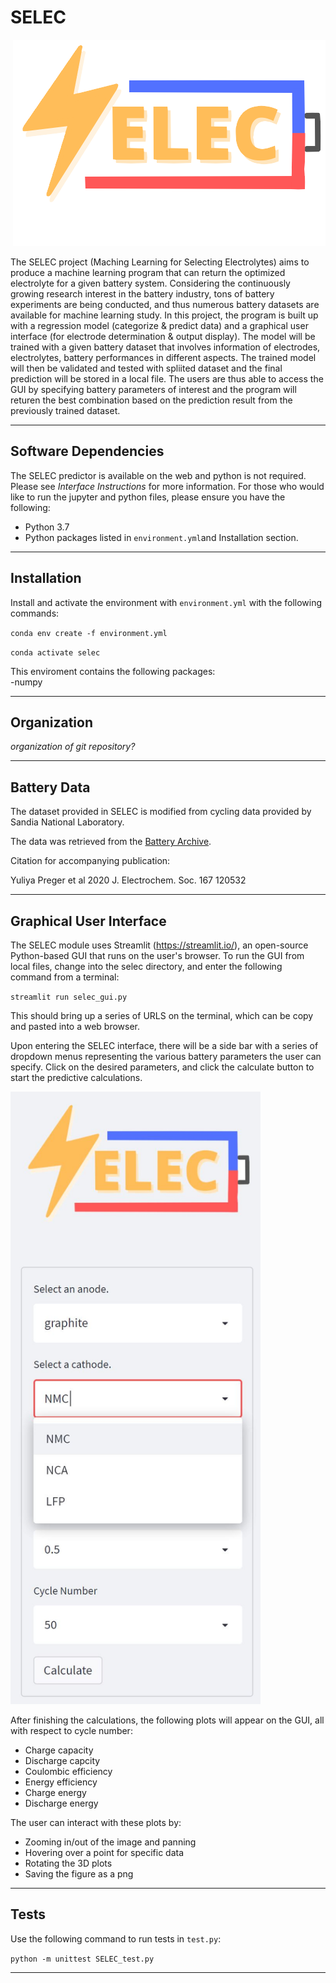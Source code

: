 # SELEC

<p align="right"><img src="https://github.com/SZ-Jasper/SELEC/blob/main/doc/SELEC%20Logo.png" width=500 alt="selec logo"/></p>

The SELEC project (Maching Learning for Selecting Electrolytes) aims to produce a machine learning program that can return the optimized electrolyte for a given battery system. Considering the continuously growing research interest in the battery industry, tons of battery experiments are being conducted, and thus numerous battery datasets are available for machine learning study. In this project, the program is built up with a regression model (categorize & predict data) and a graphical user interface (for electrode determination & output display). The model will be trained with a given battery dataset that involves information of electrodes, electrolytes, battery performances in different aspects. The trained model will then be validated and tested with spliited dataset and the final prediction will be stored in a local file. The users are thus able to access the GUI by specifying battery parameters of interest and the program will returen the best combination based on the prediction result from the previously trained dataset. 


-----
## Software Dependencies
The SELEC predictor is available on the web and python is not required. Please see *Interface Instructions* for more information. 
For those who would like to run the jupyter and python files, please ensure you have the following:
- Python 3.7
- Python packages listed in `environment.yml`and Installation section. 

-----
## Installation
Install and activate the environment with `environment.yml` with the following commands:

`conda env create -f environment.yml` 

`conda activate selec` 

This enviroment contains the following packages: <br>
-numpy

-----
## Organization
*organization of git repository?*


-----
## Battery Data
The dataset provided in SELEC is modified from cycling data provided by Sandia National Laboratory. 

The data was retrieved from the [Battery Archive](http://www.batteryarchive.org/). 

Citation for accompanying publication:

Yuliya Preger et al 2020 J. Electrochem. Soc. 167 120532

-----
## Graphical User Interface

The SELEC module uses Streamlit (https://streamlit.io/), an open-source Python-based GUI that runs on the user's browser. 
To run the GUI from local files, change into the selec directory, and enter the following command from a terminal: 

`streamlit run selec_gui.py`
 
This should bring up a series of URLS on the terminal, which can be copy and pasted into a web browser.

Upon entering the SELEC interface, there will be a side bar with a series of dropdown menus representing the various battery parameters the user can specify. Click on the desired parameters, and click the calculate button to start the predictive calculations. 

<p align="left"><img src="https://github.com/SZ-Jasper/SELEC/blob/main/doc/Visual/selec_sidebar.JPG" width=400 alt="selec gui sidebar with dropdown menus"/></p>

After finishing the calculations, the following plots will appear on the GUI, all with respect to cycle number:
* Charge capacity 
* Discharge capcity 
* Coulombic efficiency
* Energy efficiency
* Charge energy
* Discharge energy

The user can interact with these plots by:
* Zooming in/out of the image and panning 
* Hovering over a point for specific data
* Rotating the 3D plots
* Saving the figure as a png

-----

## Tests
Use the following command to run tests in `test.py`: 

`python -m unittest SELEC_test.py`

-----
